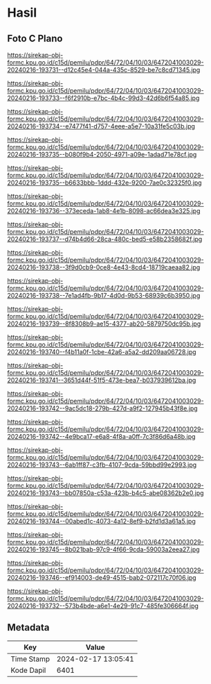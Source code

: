 # Hasil

## Foto C Plano

https://sirekap-obj-formc.kpu.go.id/c15d/pemilu/pdpr/64/72/04/10/03/6472041003029-20240216-193731--d12c45e4-044a-435c-8529-be7c8cd71345.jpg

https://sirekap-obj-formc.kpu.go.id/c15d/pemilu/pdpr/64/72/04/10/03/6472041003029-20240216-193733--f6f2910b-e7bc-4b4c-99d3-42d6b6f54a85.jpg

https://sirekap-obj-formc.kpu.go.id/c15d/pemilu/pdpr/64/72/04/10/03/6472041003029-20240216-193734--e7477f41-d757-4eee-a5e7-10a31fe5c03b.jpg

https://sirekap-obj-formc.kpu.go.id/c15d/pemilu/pdpr/64/72/04/10/03/6472041003029-20240216-193735--b080f9b4-2050-4971-a09e-1adad71e78cf.jpg

https://sirekap-obj-formc.kpu.go.id/c15d/pemilu/pdpr/64/72/04/10/03/6472041003029-20240216-193735--b6633bbb-1ddd-432e-9200-7ae0c32325f0.jpg

https://sirekap-obj-formc.kpu.go.id/c15d/pemilu/pdpr/64/72/04/10/03/6472041003029-20240216-193736--373eceda-1ab8-4e1b-8098-ac66dea3e325.jpg

https://sirekap-obj-formc.kpu.go.id/c15d/pemilu/pdpr/64/72/04/10/03/6472041003029-20240216-193737--d74b4d66-28ca-480c-bed5-e58b2358682f.jpg

https://sirekap-obj-formc.kpu.go.id/c15d/pemilu/pdpr/64/72/04/10/03/6472041003029-20240216-193738--3f9d0cb9-0ce8-4e43-8cd4-18719caeaa82.jpg

https://sirekap-obj-formc.kpu.go.id/c15d/pemilu/pdpr/64/72/04/10/03/6472041003029-20240216-193738--7e1ad4fb-9b17-4d0d-9b53-68939c6b3950.jpg

https://sirekap-obj-formc.kpu.go.id/c15d/pemilu/pdpr/64/72/04/10/03/6472041003029-20240216-193739--8f8308b9-ae15-4377-ab20-5879750dc95b.jpg

https://sirekap-obj-formc.kpu.go.id/c15d/pemilu/pdpr/64/72/04/10/03/6472041003029-20240216-193740--f4b11a0f-1cbe-42a6-a5a2-dd209aa06728.jpg

https://sirekap-obj-formc.kpu.go.id/c15d/pemilu/pdpr/64/72/04/10/03/6472041003029-20240216-193741--3651d44f-51f5-473e-bea7-b037939612ba.jpg

https://sirekap-obj-formc.kpu.go.id/c15d/pemilu/pdpr/64/72/04/10/03/6472041003029-20240216-193742--9ac5dc18-279b-427d-a9f2-127945b43f8e.jpg

https://sirekap-obj-formc.kpu.go.id/c15d/pemilu/pdpr/64/72/04/10/03/6472041003029-20240216-193742--4e9bca17-e6a8-4f8a-a0ff-7c3f86d6a48b.jpg

https://sirekap-obj-formc.kpu.go.id/c15d/pemilu/pdpr/64/72/04/10/03/6472041003029-20240216-193743--6ab1ff87-c3fb-4107-9cda-59bbd99e2993.jpg

https://sirekap-obj-formc.kpu.go.id/c15d/pemilu/pdpr/64/72/04/10/03/6472041003029-20240216-193743--bb07850a-c53a-423b-b4c5-abe08362b2e0.jpg

https://sirekap-obj-formc.kpu.go.id/c15d/pemilu/pdpr/64/72/04/10/03/6472041003029-20240216-193744--00abed1c-4073-4a12-8ef9-b2fd1d3a61a5.jpg

https://sirekap-obj-formc.kpu.go.id/c15d/pemilu/pdpr/64/72/04/10/03/6472041003029-20240216-193745--8b021bab-97c9-4f66-9cda-59003a2eea27.jpg

https://sirekap-obj-formc.kpu.go.id/c15d/pemilu/pdpr/64/72/04/10/03/6472041003029-20240216-193746--ef914003-de49-4515-bab2-072117c70f06.jpg

https://sirekap-obj-formc.kpu.go.id/c15d/pemilu/pdpr/64/72/04/10/03/6472041003029-20240216-193732--573b4bde-a6e1-4e29-91c7-485fe306664f.jpg


## Metadata

| Key        | Value               |
| ---------- | ------------------- |
| Time Stamp | 2024-02-17 13:05:41 |
| Kode Dapil | 6401                |



